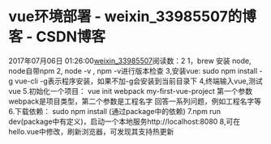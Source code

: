 # vue环境部署 - weixin_33985507的博客 - CSDN博客
2017年07月06日 01:26:00[weixin_33985507](https://me.csdn.net/weixin_33985507)阅读数：2
1，brew 安装 node, node自带npm
2, node -v , npm -v进行版本检查
3,安装vue:
sudo npm install -g vue-cli
-g表示程序安装，如果不加-g会安装到当前目录下
4,终端输入vue,测试vue
5.初始化一个项目：
vue init webpack my-first-vue-project
第一个参数webpack是项目类型，第二个参数是工程名字
回答一系列问题，例如工程名字等
6.下载依赖：
sudo npm install (通过package中的依赖)
7.npm run dev(package中有定义)，启动一个本地服务http://localhost:8080
8,可在hello.vue中修改，刷新浏览器，可发现其支持热更新
